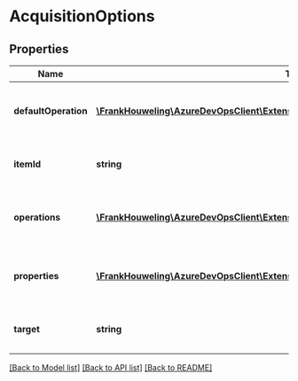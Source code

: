 # AcquisitionOptions

## Properties
Name | Type | Description | Notes
------------ | ------------- | ------------- | -------------
**defaultOperation** | [**\FrankHouweling\AzureDevOpsClient\ExtensionManagement\Model\AcquisitionOperation**](AcquisitionOperation.md) | Default Operation for the ItemId in this target | [optional] 
**itemId** | **string** | The item id that this options refer to | [optional] 
**operations** | [**\FrankHouweling\AzureDevOpsClient\ExtensionManagement\Model\AcquisitionOperation[]**](AcquisitionOperation.md) | Operations allowed for the ItemId in this target | [optional] 
**properties** | [**\FrankHouweling\AzureDevOpsClient\ExtensionManagement\Model\JObject**](JObject.md) | Additional properties which can be added to the request. | [optional] 
**target** | **string** | The target that this options refer to | [optional] 

[[Back to Model list]](../README.md#documentation-for-models) [[Back to API list]](../README.md#documentation-for-api-endpoints) [[Back to README]](../README.md)


